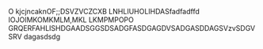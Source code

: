 O
kjcjncaknOF;;DSVZVCZCXB
LNHLIUHOLIHDASfadfadffd
IOJOIMKOMKMLM,MKL
LKMPMPOPO
GRQERFAHLISHDGAADSGGSDSADGFASDGAGDVSADGASDDAGSVzvSDGVSRV
dagasdsdg
